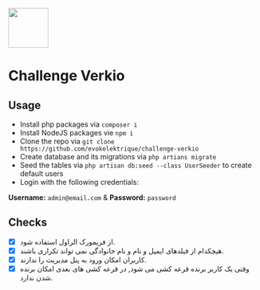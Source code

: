 <span><img src="https://verkio.de/stilrool/assets/img/logo.svg" width="80" /></span>
# Challenge Verkio

## Usage
* Install php packages via `composer i`
* Install NodeJS packages vie `npm i`
* Clone the repo via `git clone https://github.com/evokelektrique/challenge-verkio`
* Create database and its migrations via `php artians migrate`
* Seed the tables via `php artisan db:seed --class UserSeeder` to create default users
* Login with the following credentials:

**Username:** `admin@email.com` & **Password:** `password`

## Checks

- [X] از فریمورک الراول استفاده شود.
- [X] هیچکدام از فیلدهای ایمیل و نام و نام خانوادگی نمی تواند تکراری باشند.
- [X] کاربران امکان ورود به پنل مدیریت را ندارند.
- [X] وقتی یک کاربر برنده قرعه کشی می شود, در قرعه کشی های بعدی امکان برنده شدن ندارد.
